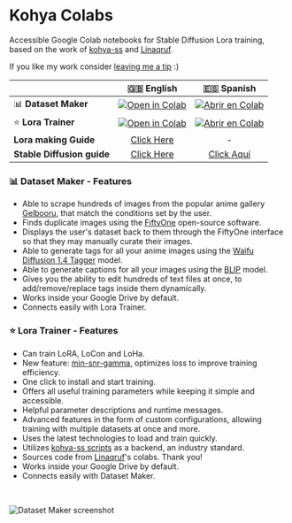 # Kohya Colabs

Accessible Google Colab notebooks for Stable Diffusion Lora training, based on the work of [kohya-ss](https://github.com/kohya-ss/sd-scripts) and [Linaqruf](https://github.com/Linaqruf/kohya-trainer).

If you like my work consider [leaving me a tip](https://ko-fi.com/holostrawberry) :)

|                            |                                                                                                   🇬🇧 English                                                                                                    |                                                                                                            🇪🇸 Spanish                                                                                                            |
| :------------------------- | :-------------------------------------------------------------------------------------------------------------------------------------------------------------------------------------------------------------: | :------------------------------------------------------------------------------------------------------------------------------------------------------------------------------------------------------------------------------: |
| 📊 **Dataset Maker**       | [![Open in Colab](https://raw.githubusercontent.com/christianchown/kohya-colab/iris/assets/colab-badge.svg)](https://colab.research.google.com/github/christianchown/kohya-colab/blob/iris/Dataset_Maker.ipynb) | [![Abrir en Colab](https://raw.githubusercontent.com/christianchown/kohya-colab/iris/assets/colab-badge-spanish.svg)](https://colab.research.google.com/github/christianchown/kohya-colab/blob/iris/Spanish_Dataset_Maker.ipynb) |
| ⭐ **Lora Trainer**        | [![Open in Colab](https://raw.githubusercontent.com/christianchown/kohya-colab/iris/assets/colab-badge.svg)](https://colab.research.google.com/github/christianchown/kohya-colab/blob/iris/Lora_Trainer.ipynb)  | [![Abrir en Colab](https://raw.githubusercontent.com/christianchown/kohya-colab/iris/assets/colab-badge-spanish.svg)](https://colab.research.google.com/github/christianchown/kohya-colab/blob/iris/Spanish_Lora_Trainer.ipynb)  |
| **Lora making Guide**      |                                                                                 [Click Here](https://civitai.com/models/22530)                                                                                  |                                                                                                                -                                                                                                                 |
| **Stable Diffusion guide** |                                                      [Click Here](https://huggingface.co/christianchown/stable-diffusion-guide/blob/iris/README.md#index)                                                       |                                                              [Click Aquí](https://huggingface.co/christianchown/stable-diffusion-guide/blob/iris/spanish.md#index)                                                               |

### 📊 Dataset Maker - Features

- Able to scrape hundreds of images from the popular anime gallery [Gelbooru](https://gelbooru.com/index.php?page=wiki&s=view&id=18780), that match the conditions set by the user.
- Finds duplicate images using the [FiftyOne](https://docs.voxel51.com/) open-source software.
- Displays the user's dataset back to them through the FiftyOne interface so that they may manually curate their images.
- Able to generate tags for all your anime images using the [Waifu Diffusion 1.4 Tagger](https://huggingface.co/SmilingWolf/wd-v1-4-swinv2-tagger-v2) model.
- Able to generate captions for all your images using the [BLIP](https://huggingface.co/spaces/Salesforce/BLIP) model.
- Gives you the ability to edit hundreds of text files at once, to add/remove/replace tags inside them dynamically.
- Works inside your Google Drive by default.
- Connects easily with Lora Trainer.

### ⭐ Lora Trainer - Features

- Can train LoRA, LoCon and LoHa.
- New feature: [min-snr-gamma](https://arxiv.org/abs/2303.09556), optimizes loss to improve training efficiency.
- One click to install and start training.
- Offers all useful training parameters while keeping it simple and accessible.
- Helpful parameter descriptions and runtime messages.
- Advanced features in the form of custom configurations, allowing training with multiple datasets at once and more.
- Uses the latest technologies to load and train quickly.
- Utilizes [kohya-ss scripts](https://github.com/kohya-ss/sd-scripts) as a backend, an industry standard.
- Sources code from [Linaqruf](https://github.com/Linaqruf/kohya-trainer)'s colabs. Thank you!
- Works inside your Google Drive by default.
- Connects easily with Dataset Maker.

&nbsp;

![Dataset Maker screenshot](assets/datasetmaker.png)
